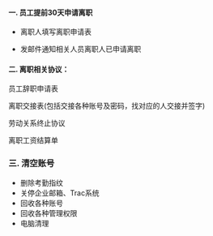 #### 一. 员工提前30天申请离职

* 离职人填写离职申请表

* 发邮件通知相关人员离职人已申请离职

#### 

#### 二. 离职相关协议：

员工辞职申请表

离职交接表\(包括交接各种账号及密码，找对应的人交接并签字\)

劳动关系终止协议

离职工资结算单

### 

### 三. 清空账号

* 删除考勤指纹
* 关停企业邮箱、Trac系统
* 回收各种账号
* 回收各种管理权限
* 电脑清理



